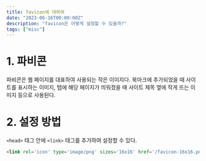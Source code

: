 ```yaml
---
title: favicon에 대하여
date: "2023-06-16T00:00:00Z"
description: "favicon은 어떻게 설정할 수 있을까?"
tags: ["misc"]
---
```


# 1. 파비콘

파비콘은 웹 페이지를 대표하여 사용되는 작은 이미지다. 북마크에 추가되었을 때 사이트를 표시하는 이미지, 탭에 해당 페이지가 띄워졌을 때 사이트 제목 옆에 작게 뜨는 이미지 등으로 사용된다.

# 2. 설정 방법

`<head>` 태그 안에 `<link>` 태그를 추가하여 설정할 수 있다.

```html
<link rel='icon' type='image/png' sizes='16x16' href='/favicon-16x16.png' />
```